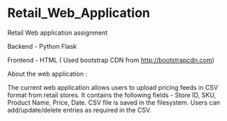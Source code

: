 # Retail_Web_Application
Retail Web application assignment

Backend -  Python Flask

Frontend - HTML ( Used bootstrap CDN from http://bootstrapcdn.com)

About the web application :

The current web application allows users to upload  pricing feeds in CSV format from retail stores. It contains the following fields - Store ID, SKU, Product Name, Price, Date. CSV file is saved in the filesystem. Users can add/update/delete entries as required in the CSV.
